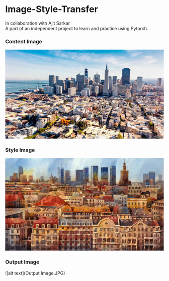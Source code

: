 # Image-Style-Transfer<br /> 
In collaboration with Ajit Sarkar <br />
A part of an independent project to learn and practice using Pytorch.


### Content Image
![alt text](Content_Image.jpg)

### Style Image
![alt text](Style_Image.jpg)

### Output Image
![alt text](Output Image.JPG)
